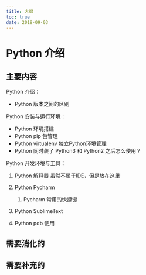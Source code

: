 ```yaml
---
title: 大纲
toc: true
date: 2018-09-03
---
```

# Python 介绍


## 主要内容


Python 介绍：

- Python 版本之间的区别


Python 安装与运行环境：

- Python 环境搭建
- Python pip 包管理
- Python virtualenv 独立Python环境管理
- Python 同时装了 Python3 和 Python2 之后怎么使用？


Python 开发环境与工具：

1. Python 解释器   虽然不属于IDE，但是放在这里
2. Python Pycharm
   1. Pycharm 常用的快捷键
3. Python SublimeText

1. Python pdb 使用



## 需要消化的


## 需要补充的
